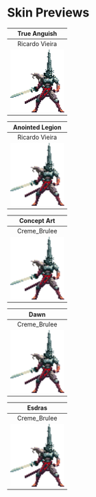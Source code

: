 # Skin Previews

| True Anguish |
| :----: |
| Ricardo Vieira |
| <img src="PENITENT_ANGUISH/preview.png" width=126 height=146> |

| Anointed Legion |
| :----: |
| Ricardo Vieira |
| <img src="PENITENT_ANOINTED/preview.png" width=126 height=146> |

| Concept Art |
| :----: |
| Creme_Brulee |
| <img src="PENITENT_ANOINTED/preview.png" width=126 height=146> |

| Dawn |
| :----: |
| Creme_Brulee |
| <img src="PENITENT_ANOINTED/preview.png" width=126 height=146> |

| Esdras |
| :----: |
| Creme_Brulee |
| <img src="PENITENT_ANOINTED/preview.png" width=126 height=146> |
